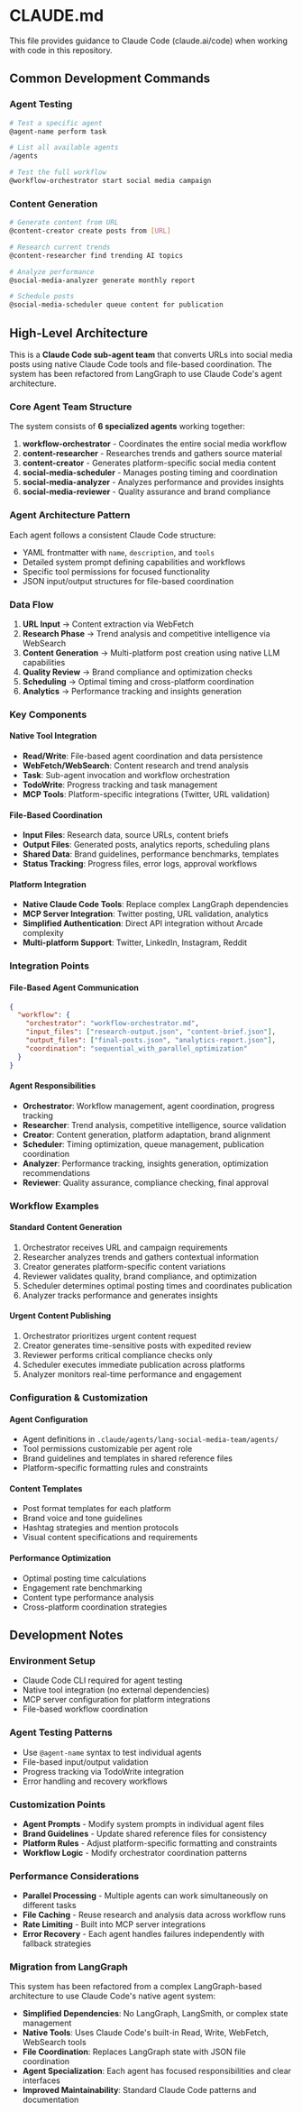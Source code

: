 # CLAUDE.md

This file provides guidance to Claude Code (claude.ai/code) when working with code in this repository.

## Common Development Commands

### Agent Testing
```bash
# Test a specific agent
@agent-name perform task

# List all available agents
/agents

# Test the full workflow
@workflow-orchestrator start social media campaign
```

### Content Generation
```bash
# Generate content from URL
@content-creator create posts from [URL]

# Research current trends
@content-researcher find trending AI topics

# Analyze performance
@social-media-analyzer generate monthly report

# Schedule posts
@social-media-scheduler queue content for publication
```

## High-Level Architecture

This is a **Claude Code sub-agent team** that converts URLs into social media posts using native Claude Code tools and file-based coordination. The system has been refactored from LangGraph to use Claude Code's agent architecture.

### Core Agent Team Structure

The system consists of **6 specialized agents** working together:

1. **workflow-orchestrator** - Coordinates the entire social media workflow
2. **content-researcher** - Researches trends and gathers source material
3. **content-creator** - Generates platform-specific social media content
4. **social-media-scheduler** - Manages posting timing and coordination
5. **social-media-analyzer** - Analyzes performance and provides insights
6. **social-media-reviewer** - Quality assurance and brand compliance

### Agent Architecture Pattern

Each agent follows a consistent Claude Code structure:
- YAML frontmatter with `name`, `description`, and `tools`
- Detailed system prompt defining capabilities and workflows
- Specific tool permissions for focused functionality
- JSON input/output structures for file-based coordination

### Data Flow

1. **URL Input** → Content extraction via WebFetch
2. **Research Phase** → Trend analysis and competitive intelligence via WebSearch
3. **Content Generation** → Multi-platform post creation using native LLM capabilities
4. **Quality Review** → Brand compliance and optimization checks
5. **Scheduling** → Optimal timing and cross-platform coordination
6. **Analytics** → Performance tracking and insights generation

### Key Components

#### Native Tool Integration
- **Read/Write**: File-based agent coordination and data persistence
- **WebFetch/WebSearch**: Content research and trend analysis
- **Task**: Sub-agent invocation and workflow orchestration
- **TodoWrite**: Progress tracking and task management
- **MCP Tools**: Platform-specific integrations (Twitter, URL validation)

#### File-Based Coordination
- **Input Files**: Research data, source URLs, content briefs
- **Output Files**: Generated posts, analytics reports, scheduling plans
- **Shared Data**: Brand guidelines, performance benchmarks, templates
- **Status Tracking**: Progress files, error logs, approval workflows

#### Platform Integration
- **Native Claude Code Tools**: Replace complex LangGraph dependencies
- **MCP Server Integration**: Twitter posting, URL validation, analytics
- **Simplified Authentication**: Direct API integration without Arcade complexity
- **Multi-platform Support**: Twitter, LinkedIn, Instagram, Reddit

### Integration Points

#### File-Based Agent Communication
```json
{
  "workflow": {
    "orchestrator": "workflow-orchestrator.md",
    "input_files": ["research-output.json", "content-brief.json"],
    "output_files": ["final-posts.json", "analytics-report.json"],
    "coordination": "sequential_with_parallel_optimization"
  }
}
```

#### Agent Responsibilities
- **Orchestrator**: Workflow management, agent coordination, progress tracking
- **Researcher**: Trend analysis, competitive intelligence, source validation
- **Creator**: Content generation, platform adaptation, brand alignment
- **Scheduler**: Timing optimization, queue management, publication coordination
- **Analyzer**: Performance tracking, insights generation, optimization recommendations
- **Reviewer**: Quality assurance, compliance checking, final approval

### Workflow Examples

#### Standard Content Generation
1. Orchestrator receives URL and campaign requirements
2. Researcher analyzes trends and gathers contextual information
3. Creator generates platform-specific content variations
4. Reviewer validates quality, brand compliance, and optimization
5. Scheduler determines optimal posting times and coordinates publication
6. Analyzer tracks performance and generates insights

#### Urgent Content Publishing
1. Orchestrator prioritizes urgent content request
2. Creator generates time-sensitive posts with expedited review
3. Reviewer performs critical compliance checks only
4. Scheduler executes immediate publication across platforms
5. Analyzer monitors real-time performance and engagement

### Configuration & Customization

#### Agent Configuration
- Agent definitions in `.claude/agents/lang-social-media-team/agents/`
- Tool permissions customizable per agent role
- Brand guidelines and templates in shared reference files
- Platform-specific formatting rules and constraints

#### Content Templates
- Post format templates for each platform
- Brand voice and tone guidelines
- Hashtag strategies and mention protocols
- Visual content specifications and requirements

#### Performance Optimization
- Optimal posting time calculations
- Engagement rate benchmarking
- Content type performance analysis
- Cross-platform coordination strategies

## Development Notes

### Environment Setup
- Claude Code CLI required for agent testing
- Native tool integration (no external dependencies)
- MCP server configuration for platform integrations
- File-based workflow coordination

### Agent Testing Patterns
- Use `@agent-name` syntax to test individual agents
- File-based input/output validation
- Progress tracking via TodoWrite integration
- Error handling and recovery workflows

### Customization Points
- **Agent Prompts** - Modify system prompts in individual agent files
- **Brand Guidelines** - Update shared reference files for consistency
- **Platform Rules** - Adjust platform-specific formatting and constraints
- **Workflow Logic** - Modify orchestrator coordination patterns

### Performance Considerations
- **Parallel Processing** - Multiple agents can work simultaneously on different tasks
- **File Caching** - Reuse research and analysis data across workflow runs
- **Rate Limiting** - Built into MCP server integrations
- **Error Recovery** - Each agent handles failures independently with fallback strategies

### Migration from LangGraph
This system has been refactored from a complex LangGraph-based architecture to use Claude Code's native agent system:
- **Simplified Dependencies**: No LangGraph, LangSmith, or complex state management
- **Native Tools**: Uses Claude Code's built-in Read, Write, WebFetch, WebSearch tools
- **File Coordination**: Replaces LangGraph state with JSON file coordination
- **Agent Specialization**: Each agent has focused responsibilities and clear interfaces
- **Improved Maintainability**: Standard Claude Code patterns and documentation